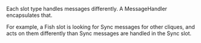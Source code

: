 Each slot type handles messages differently.
A MessageHandler encapsulates that.

For example, a Fish slot is looking for Sync messages for other cliques,
and acts on them differently than Sync messages are handled in the Sync slot.
